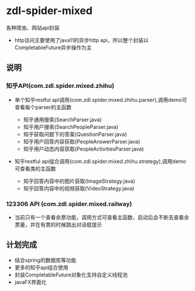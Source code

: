 # zdl-spider-mixed
各种爬虫、网站api封装
* http访问主要使用了java11的异步http api，所以整个封装以CompletableFuture异步操作为主

## 说明
### 知乎API(com.zdl.spider.mixed.zhihu)
* 单个知乎restful api调用(com.zdl.spider.mixed.zhihu.parser),调用demo可查看每个parser的主函数
  * 知乎通用搜索(SearchParser.java)
  * 知乎用户搜索(SearchPeopleParser.java)
  * 知乎获取问题下的答案(QuestionParser.java)
  * 知乎用户回答内容获取(PeopleAnswerParser.java)
  * 知乎用户动态内容获取(PeopleActivitiesParser.java)
  
* 知乎restful api组合调用(com.zdl.spider.mixed.zhihu.strategy),调用demo可查看类的主函数
  * 知乎回答内容中的图片获取(ImageStrategy.java)
  * 知乎回答内容中的视频获取(VideoStrategy.java)

### 123306 API (com.zdl.spider.mixed.railway)
* 当前只有一个查看余票功能，调用方式可查看主函数，启动后会不断去查看余票量，并在有票的时候跳出对话框提示

 
## 计划完成
* 结合spring的数据库等功能
* 更多的知乎api组合使用
* 封装CompletableFuture对象化支持自定义线程池
* javaFX界面化